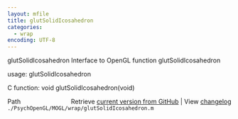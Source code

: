 ```yaml
---
layout: mfile
title: glutSolidIcosahedron
categories:
  - wrap
encoding: UTF-8
---
```


glutSolidIcosahedron  Interface to OpenGL function glutSolidIcosahedron

usage:  glutSolidIcosahedron

C function:  void glutSolidIcosahedron\(void\)


<div class="code_header" style="text-align:right;">
  <span style="float:left;">Path&nbsp;&nbsp;</span> <span class="counter">Retrieve <a href=
  "https://raw.github.com/Psychtoolbox-3/Psychtoolbox-3/beta/./PsychOpenGL/MOGL/wrap/glutSolidIcosahedron.m">current version from GitHub</a> | View <a href=
  "https://github.com/Psychtoolbox-3/Psychtoolbox-3/commits/beta/./PsychOpenGL/MOGL/wrap/glutSolidIcosahedron.m">changelog</a></span>
</div>
<div class="code">
  <code>./PsychOpenGL/MOGL/wrap/glutSolidIcosahedron.m</code>
</div>
